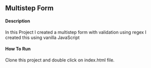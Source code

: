 ## Multistep Form

#### Description
In this Project I created a multistep form with validation using regex
I created this using vanilla JavaScript

#### How To Run
Clone this project and double click on index.html file.

